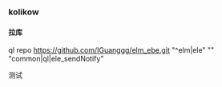 ### kolikow
#### 拉库 
ql repo https://github.com/IGuanggg/elm_ebe.git "^elm|ele" "" "common|ql|ele_sendNotify"


测试
